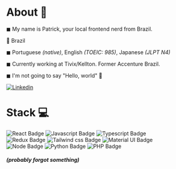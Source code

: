 # About 🚜

◼ My name is Patrick, your local frontend nerd from Brazil.
<br>

📍 Brazil
<br> 

◼ Portuguese *(native)*, English *(TOEIC: 985)*, Japanese *(JLPT N4)*
<br>

◼ Currently working at Tivix/Kellton. Former Accenture Brazil.
<br>

◼ I'm not going to say "Hello, world" 🤣


[![Linkedin](https://img.shields.io/badge/LinkedIn-0077B5?style=for-the-badge&logo=linkedin&logoColor=white)](https://www.linkedin.com/in/patrick-andrade-77332a147/)
<br>

# Stack 💻
<div id="badges">
  <img src="https://img.shields.io/badge/React-20232A?style=for-the-badge&logo=react&logoColor=61DAFB" alt="React Badge"/>
  <img src="https://img.shields.io/badge/JavaScript-323330?style=for-the-badge&logo=javascript&logoColor=F7DF1E" alt="Javascript Badge"/>
  <img src="https://img.shields.io/badge/TypeScript-007ACC?style=for-the-badge&logo=typescript&logoColor=white" alt="Typescript Badge"/>
  <br>
   <img src="https://img.shields.io/badge/Redux-593D88?style=for-the-badge&logo=redux&logoColor=white" alt="Redux Badge"/>
   <img src="https://img.shields.io/badge/Tailwind_CSS-38B2AC?style=for-the-badge&logo=tailwind-css&logoColor=white" alt="Tailwind css Badge"/>
  <img src="https://img.shields.io/badge/Material--UI-0081CB?style=for-the-badge&logo=material-ui&logoColor=white" alt="Material UI Badge"/>
  <br>
  <img src="https://img.shields.io/badge/Node.js-43853D?style=for-the-badge&logo=node.js&logoColor=white" alt="Node Badge"/>
  <img src="https://img.shields.io/badge/Python-14354C?style=for-the-badge&logo=python&logoColor=white" alt="Python Badge"/>
  <img src="https://img.shields.io/badge/PHP-777BB4?style=for-the-badge&logo=php&logoColor=white" alt="PHP Badge"/>
</div>
<h5><i>(probably forgot something)<i></h5>
